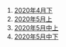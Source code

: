 1. [2020年4月下](./docs/fuli/2020年4月下.md)
2. [2020年5月上](./docs/fuli/2020年5月上.md)
3. [2020年5月中上](./docs/fuli/2020年5月中上.md)
4. [2020年5月中下](./docs/fuli/2020年5月中下.md)

